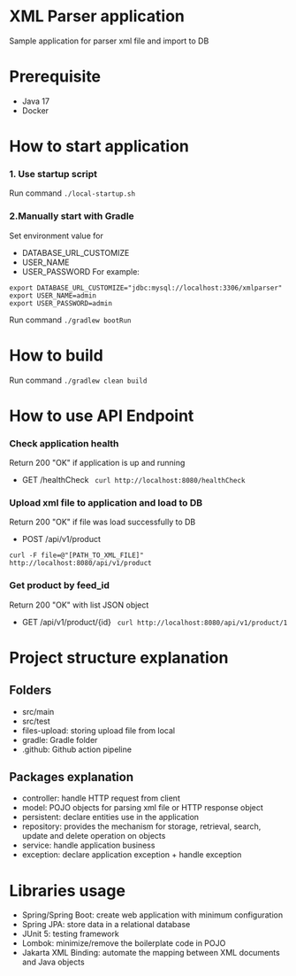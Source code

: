 # XML Parser application
Sample application for parser xml file and import to DB

# Prerequisite
- Java 17
- Docker

# How to start application
### 1. Use startup script
Run command ```./local-startup.sh```

### 2.Manually start with Gradle
Set environment value for
- DATABASE_URL_CUSTOMIZE
- USER_NAME
- USER_PASSWORD
For example:
```
export DATABASE_URL_CUSTOMIZE="jdbc:mysql://localhost:3306/xmlparser"
export USER_NAME=admin
export USER_PASSWORD=admin
```
Run command ```./gradlew bootRun```

# How to build
Run command ```./gradlew clean build```

# How to use API Endpoint

### Check application health
Return 200 "OK" if application is up and running
- GET /healthCheck
``` curl http://localhost:8080/healthCheck```
### Upload xml file to application and load to DB
Return 200 "OK" if file was load successfully to DB
- POST /api/v1/product
```
curl -F file=@"[PATH_TO_XML_FILE]" http://localhost:8080/api/v1/product
 ```
### Get product by feed_id
Return 200 "OK" with list JSON object
- GET /api/v1/product/{id}
``` curl http://localhost:8080/api/v1/product/1```
# Project structure explanation
## Folders
- src/main
- src/test
- files-upload: storing upload file from local
- gradle: Gradle folder
- .github: Github action pipeline

## Packages explanation
- controller: handle HTTP request from client
- model: POJO objects for parsing xml file or HTTP response object
- persistent: declare entities use in the application
- repository: provides the mechanism for storage, retrieval, search, update and delete operation on objects
- service: handle application business
- exception: declare application exception + handle exception

# Libraries usage
- Spring/Spring Boot: create web application with minimum configuration
- Spring JPA: store data in a relational database
- JUnit 5: testing framework
- Lombok: minimize/remove the boilerplate code in POJO
- Jakarta XML Binding: automate the mapping between XML documents and Java objects
